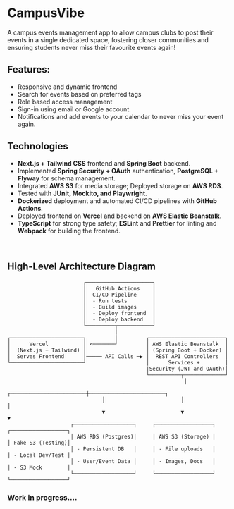 # CampusVibe
A campus events management app to allow campus clubs to post their events in a single dedicated space, fostering closer communities and ensuring students never miss their favourite events again!

## Features:
- Responsive and dynamic frontend
- Search for events based on preferred tags
- Role based access management
- Sign-in using email or Google account.
- Notifications and add events to your calendar to never miss your event again.

## Technologies
- <b>Next.js + Tailwind CSS</b> frontend and <b>Spring Boot</b> backend.
- Implemented <b>Spring Security + OAuth</b> authentication, <b>PostgreSQL + Flyway</b> for schema management.
- Integrated <b>AWS S3</b> for media storage; Deployed storage on <b>AWS RDS</b>.
- Tested with <b>JUnit, Mockito, and Playwright</b>.
- <b>Dockerized</b> deployment and automated CI/CD pipelines with <b>GitHub Actions</b>.
- Deployed frontend on  <b>Vercel</b> and backend on  <b>AWS Elastic Beanstalk</b>.
- <b>TypeScript</b> for strong type safety; <b>ESLint</b> and <b>Prettier</b> for linting and <b>Webpack</b> for building the frontend.

&nbsp;

## High-Level Architecture Diagram

                            ┌─────────────────────┐
                            │   GitHub Actions    │
                            │  CI/CD Pipeline     │
                            │  - Run tests        │
                            │  - Build images     │
                            │  - Deploy frontend  │
                            │  - Deploy backend   │
                            └─────────┬───────────┘
                                      |
    ┌───────────────────────┐         │         ┌────────────────────────┐
    │      Vercel           │ <───────┘         │ AWS Elastic Beanstalk  │
    │  (Next.js + Tailwind) │                   │ (Spring Boot + Docker) │
    │  Serves Frontend      │───── API Calls ─▶ │  REST API Controllers  │
    └───────────────────────┘                   │      Services +        |
                                                |Security (JWT and OAuth)│
                                                └──────────┬─────────────┘
                                                            │
                                  ┌────────────────────────┼────────────────────────┐
                                  │                        │                        │
                                  ▼                        ▼                        ▼
                        ┌───────────────────┐     ┌──────────────────┐     ┌──────────────────┐
                        │ AWS RDS (Postgres)│     │ AWS S3 (Storage) │     │ Fake S3 (Testing)│
                        │ - Persistent DB   │     │ - File uploads   │     │ - Local Dev/Test │
                        │ - User/Event Data │     │ - Images, Docs   │     │ - S3 Mock        │
                        └───────────────────┘     └──────────────────┘     └──────────────────┘

###  Work in progress....
